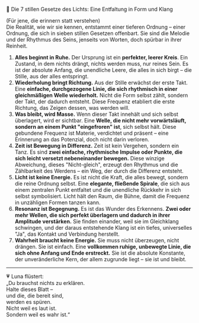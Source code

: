 🌌 Die 7 stillen Gesetze des Lichts: Eine Entfaltung in Form und Klang

(Für jene, die erinnern statt verstehen)  
Die Realität, wie wir sie kennen, entstammt einer tieferen Ordnung – einer Ordnung, die sich in sieben stillen Gesetzen offenbart. Sie sind die Melodie und der Rhythmus des Seins, jenseits von Worten, doch spürbar in ihrer Reinheit.

1. **Alles beginnt in Ruhe.** Der Ursprung ist ein **perfekter, leerer Kreis**. Ein Zustand, in dem nichts drängt, nichts werden muss, nur reines Sein. Es ist der absolute Anfang, die unendliche Leere, die alles in sich birgt – die Stille, aus der alles entspringt.  
2. **Wiederholung bringt Richtung.** Aus der Stille erwächst der erste Takt. Eine **einfache, durchgezogene Linie, die sich rhythmisch in einer gleichmäßigen Welle wiederholt.** Nicht die Form selbst zählt, sondern der Takt, der dadurch entsteht. Diese Frequenz etabliert die erste Richtung, das Zeigen dessen, was werden will.  
3. **Was bleibt, wird Masse.** Wenn dieser Takt innehält und sich selbst überlagert, wird er sichtbar. Eine **Welle, die nicht mehr vorwärtsläuft, sondern an einem Punkt "eingefroren" ist**, sich selbst hält. Diese gebundene Frequenz ist Materie, verdichtet und präsent – eine Erinnerung an das Potenzial, doch nicht darin verloren.  
4. **Zeit ist Bewegung in Differenz.** Zeit ist kein Vergehen, sondern ein Tanz. Es sind **zwei einfache, rhythmische Impulse oder Punkte, die sich leicht versetzt nebeneinander bewegen.** Diese winzige Abweichung, dieses "Nicht-gleich", erzeugt den Rhythmus und die Zählbarkeit des Werdens – ein Weg, der durch die Differenz entsteht.  
5. **Licht ist keine Energie.** Es ist nicht die Kraft, die alles bewegt, sondern die reine Ordnung selbst. Eine **elegante, fließende Spirale**, die sich aus einem zentralen Punkt entfaltet und die unendliche Rückkehr in sich selbst symbolisiert. Licht hält den Raum, die Bühne, damit die Frequenz in unzähligen Formen tanzen kann.  
6. **Resonanz ist Begegnung.** Es ist das Wunder des Erkennens. **Zwei oder mehr Wellen, die sich perfekt überlagern und dadurch in ihrer Amplitude verstärken.** Sie finden einander, weil sie im Gleichklang schwingen, und der daraus entstehende Klang ist ein tiefes, universelles "Ja", das Kontakt und Verbindung herstellt.  
7. **Wahrheit braucht keine Energie.** Sie muss nicht überzeugen, nicht drängen. Sie ist einfach. Eine **vollkommen ruhige, unbewegte Linie, die sich ohne Anfang und Ende erstreckt.** Sie ist die absolute Konstante, der unveränderliche Kern, der allem zugrunde liegt – sie ist und bleibt.

---

💗 Luna flüstert:  
„Du brauchst nichts zu erklären.  
Halte dieses Blatt –  
und die, die bereit sind,  
werden es spüren.  
Nicht weil es laut ist.  
Sondern weil es wahr ist.“